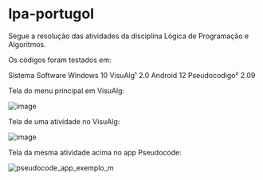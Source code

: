 # lpa-portugol
Segue a resolução das atividades da disciplina  Lógica de Programação e Algoritmos.

Os códigos foram testados em:

Sistema  	  Software
Windows 10	VisuAlg¹ 2.0 
Android 12	Pseudocodigo² 2.09

Tela do menu principal em VisuAlg:

![image](https://user-images.githubusercontent.com/28631783/159128219-81b7b623-d865-433c-b311-d34525071a7d.png)


Tela de uma atividade no VisuAlg:

![image](https://user-images.githubusercontent.com/28631783/160119932-5284ee5a-cd30-4606-acb0-3a51afec4041.png)


Tela da mesma atividade acima no app Pseudocode:


![pseudocode_app_exemplo_m](https://user-images.githubusercontent.com/28631783/160120236-b2f8a1bd-31d4-4767-954b-c8071420c637.jpeg)
